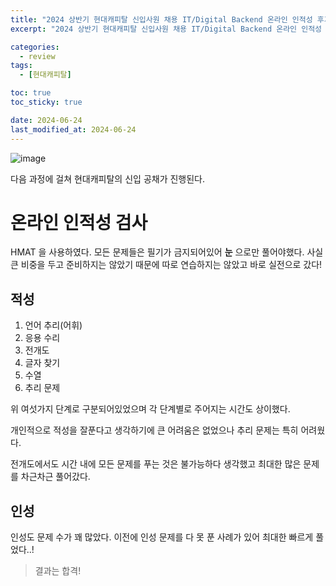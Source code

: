 ```yaml
---
title: "2024 상반기 현대캐피탈 신입사원 채용 IT/Digital Backend 온라인 인적성 후기"
excerpt: "2024 상반기 현대캐피탈 신입사원 채용 IT/Digital Backend 온라인 인적성 후기"

categories:
  - review
tags:
  - [현대캐피탈]

toc: true
toc_sticky: true

date: 2024-06-24
last_modified_at: 2024-06-24
---
```


![image](https://github.com/min9805/min9805.github.io/assets/56664567/f6275016-2a2d-4a47-9938-075eec625432)

다음 과정에 걸쳐 현대캐피탈의 신입 공채가 진행된다.

# 온라인 인적성 검사

 HMAT 을 사용하였다. 모든 문제들은 필기가 금지되어있어 **눈** 으로만 풀어야했다.
 사실 큰 비중을 두고 준비하지는 않았기 때문에 따로 연습하지는 않았고 바로 실전으로 갔다!

## 적성

1. 언어 추리(어휘)
2. 응용 수리
3. 전개도
4. 글자 찾기
5. 수열
6. 추리 문제

위 여섯가지 단계로 구분되어있었으며 각 단계별로 주어지는 시간도 상이했다.

개인적으로 적성을 잘푼다고 생각하기에 큰 어려움은 없었으나 추리 문제는 특히 어려웠다. 

전개도에서도 시간 내에 모든 문제를 푸는 것은 불가능하다 생각했고 최대한 많은 문제를 차근차근 풀어갔다.

## 인성

인성도 문제 수가 꽤 많았다. 이전에 인성 문제를 다 못 푼 사례가 있어 최대한 빠르게 풀었다..!

> 결과는 합격!